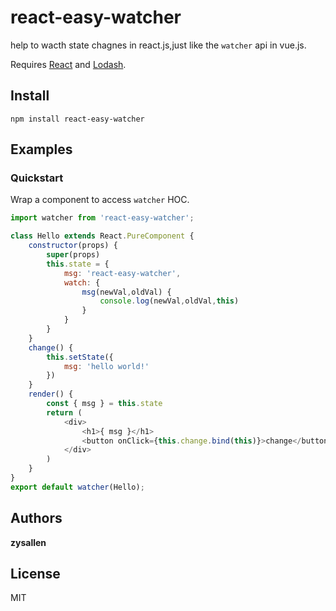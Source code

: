 # react-easy-watcher

help to wacth state chagnes in react.js,just like the `watcher` api in vue.js.

Requires [React](https://github.com/facebook/react) and [Lodash](https://lodash.com/).


## Install

```
npm install react-easy-watcher
```

## Examples

### Quickstart

Wrap a component to access `watcher` HOC.

```js
import watcher from 'react-easy-watcher';

class Hello extends React.PureComponent {
    constructor(props) {
        super(props)
        this.state = {
            msg: 'react-easy-watcher',
            watch: {
                msg(newVal,oldVal) {
                    console.log(newVal,oldVal,this)
                }
            }
        }
    }
    change() {
        this.setState({
            msg: 'hello world!'
        })
    }
    render() {
        const { msg } = this.state
        return (
            <div>
                <h1>{ msg }</h1>
                <button onClick={this.change.bind(this)}>change</button>
            </div>
        )
    }
}
export default watcher(Hello);
```


## Authors

**zysallen**


## License

MIT
